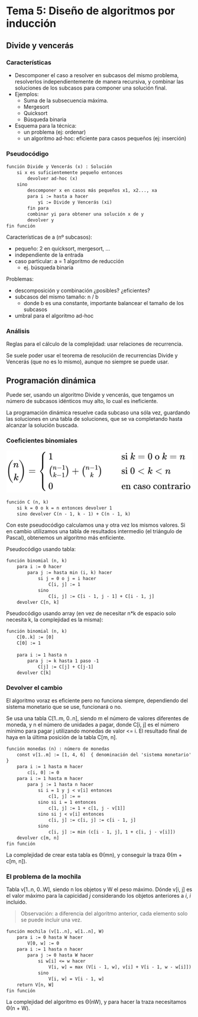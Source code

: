 # Tema 5: Diseño de algoritmos por inducción

## Divide y vencerás

### Características

- Descomponer el caso a resolver en subcasos del mismo problema, resolverlos independientemente de manera recursiva, y combinar las soluciones de los subcasos para componer una solución final.
- Ejemplos:
  - Suma de la subsecuencia máxima.
  - Mergesort
  - Quicksort
  - Búsqueda binaria
- Esquema para la técnica:
  - un problema (ej: ordenar)
  - un algoritmo ad-hoc: eficiente para casos pequeños (ej: inserción)

### Pseudocódigo

```pseudo
función Divide y Vencerás (x) : Solución
    si x es suficientemente pequeño entonces
        devolver ad-hoc (x)
    sino
        descomponer x en casos más pequeños x1, x2..., xa
        para i := hasta a hacer
            yi := Divide y Vencerás (xi)
        fin para
        combinar yi para obtener una solución x de y
        devolver y
fin función
```

Características de a (nº subcasos):

- pequeño: 2 en quicksort, mergesort, ...
- independiente de la entrada
- caso particular: a = 1 algoritmo de reducción
  - ej. búsqueda binaria

Problemas:

- descomposición y combinación ¿posibles? ¿eficientes?
- subcasos del mismo tamaño: n / b
  - donde b es una constante, importante balancear el tamaño de los subcasos
- umbral para el algoritmo ad-hoc

### Análisis

Reglas para el cálculo de la complejidad: usar relaciones de recurrencia.

Se suele poder usar el teorema de resolución de recurrencias Divide y Vencerás (que no es lo mismo), aunque no siempre se puede usar.

## Programación dinámica

Puede ser, usando un algoritmo Divide y vencerás, que tengamos un número de subcasos idénticos muy alto, lo cual es ineficiente.

La programación dinámica resuelve cada subcaso una sóla vez, guardando las soluciones en una tabla de soluciones, que se va completando hasta alcanzar la solución buscada.

### Coeficientes binomiales

<!--
```latex
{n\choose k} = \left\{
    \begin{array}{ll}
        1 & \quad \text{si }k = 0 \text{ o } k = n \\
        {n-1\choose k-1}+{n-1\choose k} & \quad \text{si }0 < k < n \\
        0 & \quad \text{en caso contrario}
    \end{array}
\right.
```
-->

![Binomial Coefficient](images/binomialcoefficient.svg)

```pseudo
función C (n, k)
    si k = 0 o k = n entonces devolver 1
    sino devolver C(n - 1, k - 1) + C(n - 1, k)
```

Con este pseudocódigo calculamos una y otra vez los mismos valores. Si en cambio utilizamos una tabla de resultados intermedio (el triángulo de Pascal), obtenemos un algoritmo más enficiente.

Pseudocódigo usando tabla:

```pseudo
función binomial (n, k)
    para i := 0 hacer
        para j := hasta min (i, k) hacer
            si j = 0 o j = i hacer
                C[i, j] := 1
            sino
                C[i, j] := C[i - 1, j - 1] + C[i - 1, j]
    devolver C[n, k]
```

Pseudocódigo usando array (en vez de necesitar n*k de espacio solo necesita k, la complejidad es la misma):

```pseudo
función binomial (n, k)
    C[0..k] := [0]
    C[0] := 1

    para i := 1 hasta n
        para j := k hasta 1 paso -1
            C[j] := C[j] + C[j-1]
    devolver C[k] 
```

### Devolver el cambio

El algoritmo voraz es eficiente pero no funciona siempre, dependiendo del sistema monetario que se use, funcionará o no.

Se usa una tabla C[1..m, 0..n], siendo m el número de valores diferentes de moneda, y n el número de unidades a pagar, donde C[i, j] es el número mínimo para pagar j utilizando monedas de valor <= i. El resultado final de haya en la última posición de la tabla C[m, n].

```pseudo
función monedas (n) : número de monedas
    const v[1..m] := [1, 4, 6]  { denominación del 'sistema monetario' }
    para i := 1 hasta m hacer
        c[i, 0] := 0
    para i := 1 hasta m hacer
        para j := 1 hasta n hacer
            si i = 1 y j < v[i] entonces
                c[1, j] := ∞
            sino si i = 1 entonces
                c[1, j] := 1 + c[1, j - v[1]]
            sino si j < v[i] entonces
                c[i, j] := c[i, j] := c[i - 1, j]
            sino
                c[i, j] := min (c[i - 1, j], 1 + c[i, j - v[i]])
    devolver c[m, n]
fin función
```

La complejidad de crear esta tabla es Θ(mn), y conseguir la traza Θ(m + c[m, n]).

### El problema de la mochila

Tabla v[1..n, 0..W], siendo n los objetos y W el peso máximo. Dónde v[i, j] es el valor máximo para la capicidad *j* considerando los objetos anteriores a *i*, *i* incluido.

> Observación: a diferencia del algoritmo anterior, cada elemento solo se puede incluir una vez.

```pseudo
función mochila (v[1..n], w[1..n], W)
    para i := 0 hasta W hacer
        V[0, w] := 0
    para i := 1 hasta n hacer
        para j := 0 hasta W hacer
            si w[i] <= w hacer
                V[i, w] = max (V[i - 1, w], v[i] + V[i - 1, w - w[i]])
            sino
                V[i, w] = V[i - 1, w]
    return V[n, W]
fin función
```

La complejidad del algoritmo es Θ(nW), y para hacer la traza necesitamos Θ(n + W).
